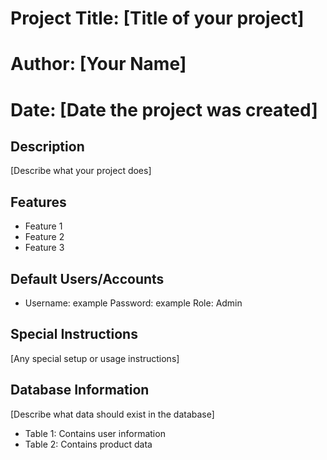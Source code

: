# Project Title:  [Title of your project]
# Author:         [Your Name]
# Date:           [Date the project was created]

## Description
[Describe what your project does]

## Features
- Feature 1
- Feature 2
- Feature 3

## Default Users/Accounts
- Username: example
  Password: example
  Role: Admin

## Special Instructions
[Any special setup or usage instructions]

## Database Information
[Describe what data should exist in the database]
- Table 1: Contains user information
- Table 2: Contains product data
